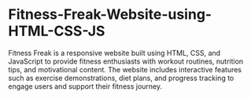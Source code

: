 # Fitness-Freak-Website-using-HTML-CSS-JS
Fitness Freak is a responsive website built using HTML, CSS, and JavaScript to provide fitness enthusiasts with workout routines, nutrition tips, and motivational content. The website includes interactive features such as exercise demonstrations, diet plans, and progress tracking to engage users and support their fitness journey.
